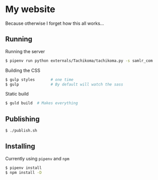 # My website

Because otherwise I forget how this all works...

## Running

Running the server
```bash
$ pipenv run python externals/Tachikoma/tachikoma.py -s samlr_com
```

Building the CSS
```bash
$ gulp styles       # one time
$ gulp              # By default will watch the sass
```

Static build
```bash
$ guld build  # Makes everything
```

## Publishing

```bash
$ ./publish.sh
```

## Installing

Currently using `pipenv` and `npm`

```bash
$ pipenv install
$ npm install -D
```
